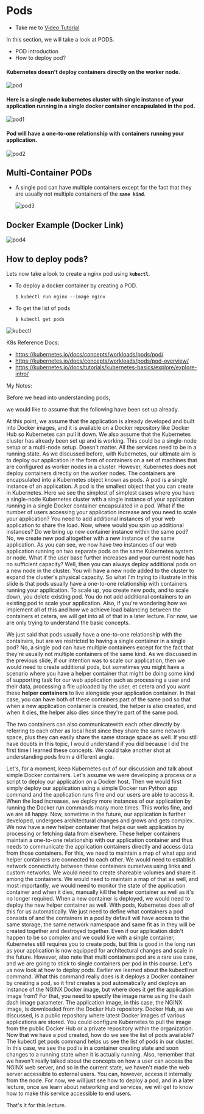 # Pods
  - Take me to [Video Tutorial](https://kodekloud.com/topic/pods-2/)
  
In this section, we will take a look at PODS.
- POD introduction
- How to deploy pod?

#### Kubernetes doesn't deploy containers directly on the worker node.

  ![pod](../../images/pod.PNG)
  
#### Here is a single node kubernetes cluster with single instance of your application running in a single docker container encapsulated in the pod.

![pod1](../../images/pod1.PNG)

#### Pod will have a one-to-one relationship with containers running your application.

  ![pod2](../../images/pod2.PNG)
  
## Multi-Container PODs
- A single pod can have multiple containers except for the fact that they are usually not multiple containers of the **`same kind`**.
  
  ![pod3](../../images/pod3.PNG)
  
## Docker Example (Docker Link)
  
  ![pod4](../../images/pod4.PNG)
  
## How to deploy pods?
Lets now take a look to create a nginx pod using **`kubectl`**.

- To deploy a docker container by creating a POD.
  ```
  $ kubectl run nginx --image nginx
  ```

- To get the list of pods
  ```
  $ kubectl get pods
  ```

 ![kubectl](../../images/kubectl.PNG)

K8s Reference Docs:
- https://kubernetes.io/docs/concepts/workloads/pods/pod/
- https://kubernetes.io/docs/concepts/workloads/pods/pod-overview/
- https://kubernetes.io/docs/tutorials/kubernetes-basics/explore/explore-intro/


My Notes:

Before we head into understanding pods,

we would like to assume that the following have been set up already.

At this point, we assume that the application is already developed and built into Docker images, and it is available on a Docker repository like Docker Hub so Kubernetes can pull it down.
We also assume that the Kubernetes cluster has already been set up and is working. This could be a single-node setup or a multi-node setup. Doesn't matter. All the services need to be in a running state. As we discussed before, with Kubernetes, our ultimate aim is to deploy our application in the form of containers on a set of machines that are configured as worker nodes in a cluster. However, Kubernetes does not deploy containers directly on the worker nodes. The containers are encapsulated into a Kubernetes object known as pods.
A pod is a single instance of an application. A pod is the smallest object that you can create in Kubernetes.
Here we see the simplest of simplest cases where you have a single-node Kubernetes cluster with a single instance of your application running in a single Docker container encapsulated in a pod.
What if the number of users accessing your application increase and you need to scale your application?
You need to add additional instances of your web application to share the load.
Now, where would you spin up additional instances?
Do we bring up new container instance within the same pod? No, we create new pod altogether with a new instance of the same application.
As you can see, we now have two instances of our web application running on two separate pods on the same Kubernetes system or node. What if the user base further increases and your current node has no sufficient capacity?
Well, then you can always deploy additional pods on a new node in the cluster.
You will have a new node added to the cluster to expand the cluster's physical capacity.
So what I'm trying to illustrate in this slide is that pods usually have a one-to-one relationship with containers running your application. To scale up, you create new pods, and to scale down, you delete existing pod.
You do not add additional containers to an existing pod to scale your application.
Also, if you're wondering how we implement all of this and how we achieve load balancing between the containers et cetera, we will get into all of that in a later lecture.
For now, we are only trying to understand the basic concepts.

We just said that pods usually have a one-to-one relationship with the containers, but are we restricted to having a single container in a single pod?
No, a single pod can have multiple containers except for the fact that they're usually not multiple containers of the same kind. As we discussed in the previous slide, if our intention was to scale our application, then we would need to create additional pods, but sometimes you might have a scenario where you have a helper container that might be doing some kind of supporting task for our web application such as processing a user and their data, processing a file uploaded by the user, et cetera and you want these **helper containers** to live alongside your application container.
In that case, you can have both of these containers part of the same pod so that when a new application container is created, the helper is also created, and when it dies, the helper also dies since they're part of the same pod.

The two containers can also communicatewith each other directly by referring to each other as local host since they share the same network space, plus they can easily share the same storage space as well.
If you still have doubts in this topic, I would understand if you did because I did the first time I learned these concepts.
We could take another shot at understanding pods from a different angle.

Let's, for a moment, keep Kubernetes out of our discussion and talk about simple Docker containers.
Let's assume we were developing a process or a script to deploy our application on a Docker host.
Then we would first simply deploy our application using a simple Docker run Python app command and the application runs fine
and our users are able to access it.
When the load increases, we deploy more instances of our application by running the Docker run commands many more times.
This works fine, and we are all happy. Now, sometime in the future, our application is further developed, undergoes architectural changes and grows and gets complex. We now have a new helper container that helps our web application by processing or fetching data from elsewhere. These helper containers maintain a one-to-one relationship with our application container and thus needs to communicate the application containers directly and access data from those containers.
For this, we need to maintain a map of what app and helper containers are connected to each other.
We would need to establish network connectivity between these containers ourselves using links and custom networks.
We would need to create shareable volumes and share it among the containers. We would need to maintain a map of that as well, and most importantly, we would need to monitor the state of the application container and when it dies, manually kill the helper container as well as it's no longer required.
When a new container is deployed, we would need to deploy the new helper container as well.
With pods, Kubernetes does all of this for us automatically.
We just need to define what containers a pod consists of and the containers in a pod by default will have access to the same storage, the same network namespace and same fit as in they will be created together and destroyed together.
Even if our application didn't happen to be so complex and we could live with a single container,
Kubernetes still requires you to create pods, but this is good in the long run as your application is now equipped for architectural changes and scale in the future.
However, also note that multi containers pod are a rare use case, and we are going to stick to single containers per pod
in this course.
Let's us now look at how to deploy pods.
Earlier we learned about the kubectl run command.
What this command really does is it deploys a Docker container by creating a pod, so it first creates a pod automatically
and deploys an instance of the NGINX Docker image, but where does it get the application image from?
For that, you need to specify the image name using the dash dash image parameter.
The application image, in this case, the NGINX image, is downloaded from the Docker Hub repository.
Docker Hub, as we discussed, is a public repository where latest Docker images of various applications are stored.
You could configure Kubernetes to pull the image from the public Docker Hub or a private repository within the organization.
Now that we have a pod created, how do we see the list of pods available?
The kubectl get pods command helps us see the list of pods in our cluster.
In this case, we see the pod is in a container creating state and soon changes to a running state when it is actually running.
Also, remember that we haven't really talked about the concepts on how a user can access the NGINX web server, and so in the current state, we haven't made the web server accessible to external users.
You can, however, access it internally from the node.
For now, we will just see how to deploy a pod, and in a later lecture, once we learn about networking and services,
we will get to know how to make this service accessible to end users.

That's it for this lecture.


